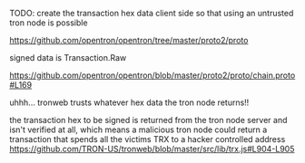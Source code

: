 TODO: create the transaction hex data client side so that using an
untrusted tron node is possible

https://github.com/opentron/opentron/tree/master/proto2/proto

signed data is Transaction.Raw

https://github.com/opentron/opentron/blob/master/proto2/proto/chain.proto#L169

uhhh... tronweb trusts whatever hex data the tron node returns!!

the transaction hex to be signed is returned from the tron node server and isn't verified at all, which means a malicious tron node could return a transaction that spends all the victims TRX to a hacker controlled address https://github.com/TRON-US/tronweb/blob/master/src/lib/trx.js#L904-L905
